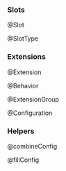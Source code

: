 ### Slots

@Slot

@SlotType

### Extensions

@Extension

@Behavior

@ExtensionGroup

@Configuration

### Helpers

@combineConfig

@fillConfig
